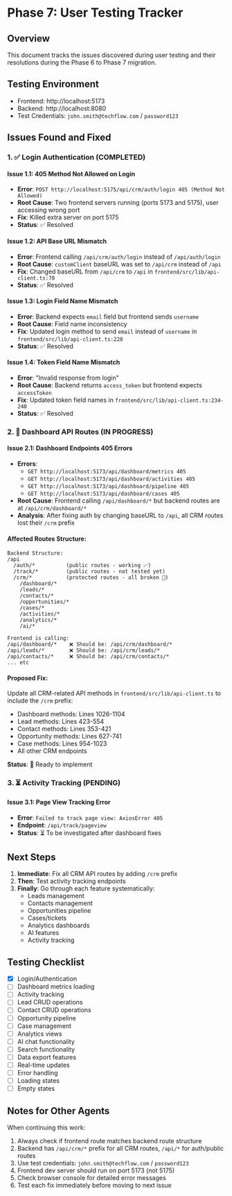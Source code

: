 # Phase 7: User Testing Tracker

## Overview
This document tracks the issues discovered during user testing and their resolutions during the Phase 6 to Phase 7 migration.

## Testing Environment
- Frontend: http://localhost:5173
- Backend: http://localhost:8080
- Test Credentials: `john.smith@techflow.com` / `password123`

## Issues Found and Fixed

### 1. ✅ Login Authentication (COMPLETED)

#### Issue 1.1: 405 Method Not Allowed on Login
- **Error**: `POST http://localhost:5175/api/crm/auth/login 405 (Method Not Allowed)`
- **Root Cause**: Two frontend servers running (ports 5173 and 5175), user accessing wrong port
- **Fix**: Killed extra server on port 5175
- **Status**: ✅ Resolved

#### Issue 1.2: API Base URL Mismatch
- **Error**: Frontend calling `/api/crm/auth/login` instead of `/api/auth/login`
- **Root Cause**: `customClient` baseURL was set to `/api/crm` instead of `/api`
- **Fix**: Changed baseURL from `/api/crm` to `/api` in `frontend/src/lib/api-client.ts:70`
- **Status**: ✅ Resolved

#### Issue 1.3: Login Field Name Mismatch
- **Error**: Backend expects `email` field but frontend sends `username`
- **Root Cause**: Field name inconsistency
- **Fix**: Updated login method to send `email` instead of `username` in `frontend/src/lib/api-client.ts:228`
- **Status**: ✅ Resolved

#### Issue 1.4: Token Field Name Mismatch
- **Error**: "Invalid response from login"
- **Root Cause**: Backend returns `access_token` but frontend expects `accessToken`
- **Fix**: Updated token field names in `frontend/src/lib/api-client.ts:234-240`
- **Status**: ✅ Resolved

### 2. 🔄 Dashboard API Routes (IN PROGRESS)

#### Issue 2.1: Dashboard Endpoints 405 Errors
- **Errors**: 
  - `GET http://localhost:5173/api/dashboard/metrics 405`
  - `GET http://localhost:5173/api/dashboard/activities 405`
  - `GET http://localhost:5173/api/dashboard/pipeline 405`
  - `GET http://localhost:5173/api/dashboard/cases 405`
- **Root Cause**: Frontend calling `/api/dashboard/*` but backend routes are at `/api/crm/dashboard/*`
- **Analysis**: After fixing auth by changing baseURL to `/api`, all CRM routes lost their `/crm` prefix

#### Affected Routes Structure:
```
Backend Structure:
/api
  /auth/*          (public routes - working ✅)
  /track/*         (public routes - not tested yet)
  /crm/*           (protected routes - all broken 🔴)
    /dashboard/*   
    /leads/*
    /contacts/*
    /opportunities/*
    /cases/*
    /activities/*
    /analytics/*
    /ai/*

Frontend is calling:
/api/dashboard/*    ❌ Should be: /api/crm/dashboard/*
/api/leads/*        ❌ Should be: /api/crm/leads/*
/api/contacts/*     ❌ Should be: /api/crm/contacts/*
... etc
```

#### Proposed Fix:
Update all CRM-related API methods in `frontend/src/lib/api-client.ts` to include the `/crm` prefix:
- Dashboard methods: Lines 1026-1104
- Lead methods: Lines 423-554
- Contact methods: Lines 353-421
- Opportunity methods: Lines 627-741
- Case methods: Lines 954-1023
- All other CRM endpoints

**Status**: 🔄 Ready to implement

### 3. ⏳ Activity Tracking (PENDING)

#### Issue 3.1: Page View Tracking Error
- **Error**: `Failed to track page view: AxiosError 405`
- **Endpoint**: `/api/track/pageview`
- **Status**: ⏳ To be investigated after dashboard fixes

## Next Steps

1. **Immediate**: Fix all CRM API routes by adding `/crm` prefix
2. **Then**: Test activity tracking endpoints
3. **Finally**: Go through each feature systematically:
   - Leads management
   - Contacts management
   - Opportunities pipeline
   - Cases/tickets
   - Analytics dashboards
   - AI features
   - Activity tracking

## Testing Checklist

- [x] Login/Authentication
- [ ] Dashboard metrics loading
- [ ] Activity tracking
- [ ] Lead CRUD operations
- [ ] Contact CRUD operations
- [ ] Opportunity pipeline
- [ ] Case management
- [ ] Analytics views
- [ ] AI chat functionality
- [ ] Search functionality
- [ ] Data export features
- [ ] Real-time updates
- [ ] Error handling
- [ ] Loading states
- [ ] Empty states

## Notes for Other Agents

When continuing this work:
1. Always check if frontend route matches backend route structure
2. Backend has `/api/crm/*` prefix for all CRM routes, `/api/*` for auth/public routes
3. Use test credentials: `john.smith@techflow.com` / `password123`
4. Frontend dev server should run on port 5173 (not 5175)
5. Check browser console for detailed error messages
6. Test each fix immediately before moving to next issue